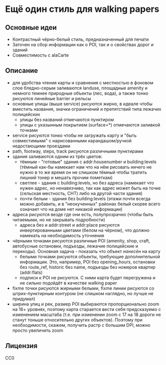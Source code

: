 # Ещё один стиль для walking papers #

## Основные идеи ##

- Контрастный чёрно-белый стиль, предназначенный для печати
- Заточен на сбор информации как о POI, так и о свойствах дорог и зданий
- Совместимость с alaCarte

## Описание ##
- для удобства чтения карты и сравнения с местностью в фоновом слое
  бледно-серым заливаются landuse, площадные amenity и немного темнее
  природные объекты (лес, вода), а также тонко рисуются линейные
  barrier и рельсы
- основные улицы (выше service) рисуются жирно, в идеале чтобы
  вместить названия, значки ограничений и препятствий типа лежачих
  полицейских
  - улицы без названий отмечаются пунктиром
  - улицы с указынным покрытием (surface=*) отмечаются заливкой точками
- service рисуются тонко чтобы не загружать карту и "быть совместимыми"
  с нарисованными карандашом/ручкой недостающими проездами
- path, footway, steps, track рисуются различными пунктирами
- здания заливаются одним из трёх цветов:
  - тёмным - "готовые" здания с addr:housenumber и building:levels
    (тёмный как-бы намекает нам что на нём рисовать ничего не нужно
    в то же время он не слишком тёмный чтобы тратить лишний тонер
    и мешать прочим пометкам)
  - светлее - здания с building:levels, но без адреса
    (намекает что нужен адрес, но ненавязчиво, так как адрес может быть
    на точке (сельская местность, СНТ) либо на другой части здания)
  - почти белым - здания без building:levels
    (этажи почти всегда можно добавить, и в "неокученных" районах
    белый скорее всего означает что на доме нет никакой информации)
- адреса рисуются везде где они есть, полупрозрачно (чтобы быть
  читаемыми, но не закрывать подробности)
  - адреса без и addr:street и addr:place рисуются инвертированными
    цветами (белом на чёрном), что должно намекать на необходимость
    уточнения
- чёрными точками рисуются различные POI (amenity, shop, craft,
  автобусные остановки, подъезды, лежачие полицейские и переходы).
  Основная задача - показать что объект *нанесён* на карту
  - белыми точками рисуются объекты, требующие дополнительной
    информации. Это, например, POI без opening_hours, остановки без
    route_ref, historic без name, подъезды без номеров квартир
    (addr:flats)
  - подписи к POI не рисуются. С ними карта будет перегружена и не
    сильно подойдёт в качестве walking paper
- fixme точки рисуются жирными белыми, fixme линии рисуются со
  штрих-пунктирным контуром (не слишком наглядно, но лучше не придумал)
- ширина улиц и рек, размер POI выбираются пропорционально zoom
  на 16+ уровнях, поэтому карта старается вести себя предсказуемо
  с изменением масштаба (т.е. при изменении zoom с 17 на 18 дороги
  не станут тоньше относительно других объектов). Поэтому при
  необходимости, скажем, получить растр с большим DPI, можно просто
  увеличить zoom

## Лицензия ##

CC0
